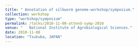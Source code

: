 ```yaml
---
title: " Annotation of silkworm genome-workshop/symposium."
collection: workshop
type: "workshop/symposium"
permalink: /talks/2010-11-08-attend-symp-2010
venue: "   National Institute of Agrobiological Sciences."
date: 2010-11-08
location: "Tsukuba, JAPAN"
---
```

